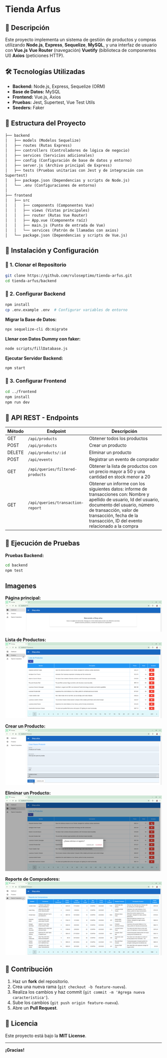 # Tienda Arfus

## 📌 Descripción
Este proyecto implementa un sistema de gestión de productos y compras utilizando **Node.js**, **Express**, **Sequelize**, **MySQL**, y una interfaz de usuario con **Vue.js** **Vue Router** (navegación) **Vuetify** (biblioteca de componentes UI) **Axios** (peticiones HTTP).

## 🛠️ Tecnologías Utilizadas
- **Backend:** Node.js, Express, Sequelize (ORM)
- **Base de Datos:** MySQL
- **Frontend:** Vue.js, Axios
- **Pruebas:** Jest, Supertest, Vue Test Utils
- **Seeders:** Faker

## 📂 Estructura del Proyecto
```
├── backend
│   ├── models (Modelos Sequelize)
│   ├── routes (Rutas Express)
│   ├── controllers (Controladores de lógica de negocio)
│   ├── services (Servicios adicionales)
│   ├── config (Configuración de base de datos y entorno)
│   ├── server.js (Archivo principal de Express)
│   ├── tests (Pruebas unitarias con Jest y de integración con Supertest)
│   ├── package.json (Dependencias y scripts de Node.js)
│   └── .env (Configuraciones de entorno)
│
├── frontend
│   ├── src
│   │   ├── components (Componentes Vue)
│   │   ├── views (Vistas principales)
│   │   ├── router (Rutas Vue Router)
│   │   ├── App.vue (Componente raíz)
│   │   ├── main.js (Punto de entrada de Vue)
│   │   └── services (Patrón de llamadas con axios)
│   └── package.json (Dependencias y scripts de Vue.js)
```

## 🚀 Instalación y Configuración

### 🔹 1. Clonar el Repositorio
```sh
git clone https://github.com/ruloseptimo/tienda-arfus.git
cd tienda-arfus/backend
```

### 🔹 2. Configurar Backend
```sh
npm install
cp .env.example .env  # Configurar variables de entorno
```
**Migrar la Base de Datos:**
```sh
npx sequelize-cli db:migrate
```
**Llenar con Datos Dummy con faker:**
```sh
node scripts/fillDatabase.js
```
**Ejecutar Servidor Backend:**
```sh
npm start
```

### 🔹 3. Configurar Frontend
```sh
cd ../frontend
npm install
npm run dev
```

## 📡 API REST - Endpoints
| Método | Endpoint | Descripción |
|--------|-----------------|-------------|
| GET | `/api/products` | Obtener todos los productos |
| POST | `/api/products` | Crear un producto |
| DELETE | `/api/products/:id` | Eliminar un producto |
| POST | `/api/events` | Registrar un evento de comprador |
| GET | `/api/queries/filtered-products` | Obtener la lista de productos con un precio mayor a 50 y una cantidad en stock menor a 20 |
| GET | `/api/queries/transaction-report` | Obtener un informe con los siguientes datos: informe de transacciones con: Nombre y apellido de usuario, Id del usuario, documento del usuario, número de transacción, valor de transacción, fecha de la transacción, ID del evento relacionado a la compra |

## 🧪 Ejecución de Pruebas
**Pruebas Backend:**
```sh
cd backend
npm test
```
## Imagenes
**Página principal:**
![alt text](image.png)

**Lista de Productos:**
![alt text](image-1.png)

**Crear un Producto:**
![alt text](image-2.png)

**Eliminar un Producto:**
![alt text](image-3.png)

**Reporte de Compradores:**
![alt text](image-4.png)

## 📌 Contribución
1. Haz un **fork** del repositorio.
2. Crea una nueva rama (`git checkout -b feature-nueva`).
3. Realiza los cambios y haz commit (`git commit -m 'Agrega nueva característica'`).
4. Sube los cambios (`git push origin feature-nueva`).
5. Abre un **Pull Request**.

## 📄 Licencia
Este proyecto está bajo la **MIT License**.

---
**¡Gracias!**

